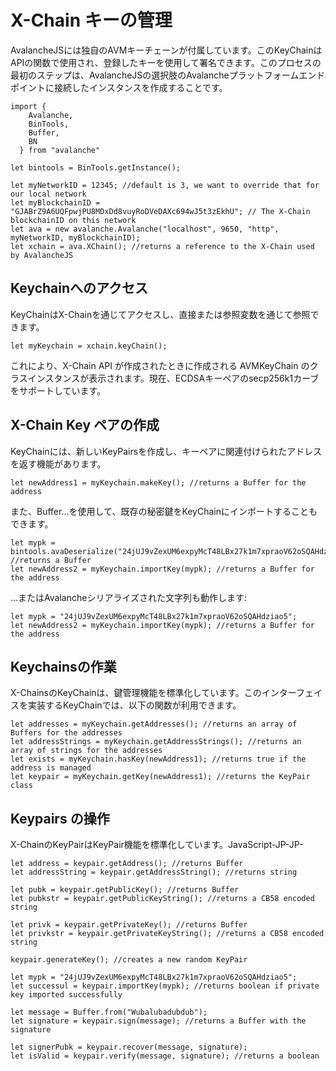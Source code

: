 # X-Chain キーの管理

AvalancheJSには独自のAVMキーチェーンが付属しています。このKeyChainはAPIの関数で使用され、登録したキーを使用して署名できます。このプロセスの最初のステップは、AvalancheJSの選択肢のAvalancheプラットフォームエンドポイントに接続したインスタンスを作成することです。

```text
import {
    Avalanche,
    BinTools,
    Buffer,
    BN
  } from "avalanche"

let bintools = BinTools.getInstance();

let myNetworkID = 12345; //default is 3, we want to override that for our local network
let myBlockchainID = "GJABrZ9A6UQFpwjPU8MDxDd8vuyRoDVeDAXc694wJ5t3zEkhU"; // The X-Chain blockchainID on this network
let ava = new avalanche.Avalanche("localhost", 9650, "http", myNetworkID, myBlockchainID);
let xchain = ava.XChain(); //returns a reference to the X-Chain used by AvalancheJS
```

## Keychainへのアクセス<a id="accessing-the-keychain"></a>

KeyChainはX-Chainを通じてアクセスし、直接または参照変数を通じて参照できます。

```text
let myKeychain = xchain.keyChain();
```

これにより、X-Chain API が作成されたときに作成される AVMKeyChain のクラスインスタンスが表示されます。現在、ECDSAキーペアのsecp256k1カーブをサポートしています。

## X-Chain Key ペアの作成<a id="creating-x-chain-key-pairs"></a>

KeyChainには、新しいKeyPairsを作成し、キーペアに関連付けられたアドレスを返す機能があります。

```text
let newAddress1 = myKeychain.makeKey(); //returns a Buffer for the address
```

また、Buffer...を使用して、既存の秘密鍵をKeyChainにインポートすることもできます。

```text
let mypk = bintools.avaDeserialize("24jUJ9vZexUM6expyMcT48LBx27k1m7xpraoV62oSQAHdziao5"); //returns a Buffer
let newAddress2 = myKeychain.importKey(mypk); //returns a Buffer for the address
```

…またはAvalancheシリアライズされた文字列も動作します:

```text
let mypk = "24jUJ9vZexUM6expyMcT48LBx27k1m7xpraoV62oSQAHdziao5";
let newAddress2 = myKeychain.importKey(mypk); //returns a Buffer for the address
```

## Keychainsの作業<a id="working-with-keychains"></a>

X-ChainsのKeyChainは、鍵管理機能を標準化しています。このインターフェイスを実装するKeyChainでは、以下の関数が利用できます。

```text
let addresses = myKeychain.getAddresses(); //returns an array of Buffers for the addresses
let addressStrings = myKeychain.getAddressStrings(); //returns an array of strings for the addresses
let exists = myKeychain.hasKey(newAddress1); //returns true if the address is managed
let keypair = myKeychain.getKey(newAddress1); //returns the KeyPair class
```

## Keypairs の操作<a id="working-with-keypairs"></a>

X-ChainのKeyPairはKeyPair機能を標準化しています。JavaScript-JP-JP-

```text
let address = keypair.getAddress(); //returns Buffer
let addressString = keypair.getAddressString(); //returns string

let pubk = keypair.getPublicKey(); //returns Buffer
let pubkstr = keypair.getPublicKeyString(); //returns a CB58 encoded string

let privk = keypair.getPrivateKey(); //returns Buffer
let privkstr = keypair.getPrivateKeyString(); //returns a CB58 encoded string

keypair.generateKey(); //creates a new random KeyPair

let mypk = "24jUJ9vZexUM6expyMcT48LBx27k1m7xpraoV62oSQAHdziao5";
let successul = keypair.importKey(mypk); //returns boolean if private key imported successfully

let message = Buffer.from("Wubalubadubdub");
let signature = keypair.sign(message); //returns a Buffer with the signature

let signerPubk = keypair.recover(message, signature);
let isValid = keypair.verify(message, signature); //returns a boolean
```

